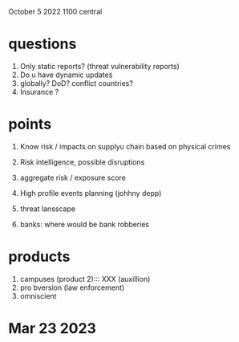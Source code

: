 October 5 2022 1100 central


# questions

1. Only static reports? (threat vulnerability reports)
2. Do u have dynamic updates
3. globally? DoD? conflict countries?
4. Insurance ?


# points

1. Know risk / impacts on supplyu chain based on physical crimes
2. Risk intelligence, possible disruptions
3. aggregate risk / exposure score

1. High profile events planning (johhny depp)
2. threat lansscape
3. banks: where would be bank robberies


# products

1. campuses (product 2)::: XXX (auxillion)
2. pro bversion (law enforcement)
3. omniscient 


# Mar 23 2023



